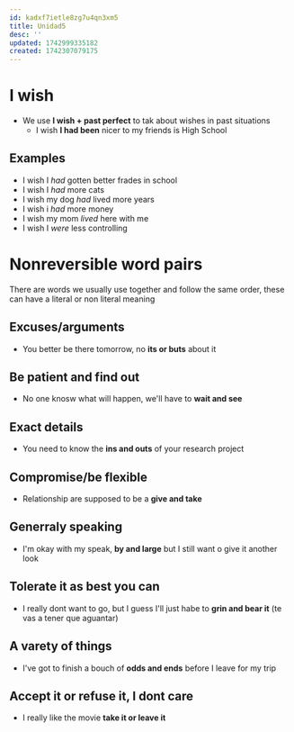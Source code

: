 ```yaml
---
id: kadxf7ietle8zg7u4qn3xm5
title: Unidad5
desc: ''
updated: 1742999335182
created: 1742307079175
---
```

# I wish
- We use **I wish + past perfect** to tak about wishes in past situations
  - I wish **I had been** nicer to my friends is High School
  
## Examples
- I wish I _had_ gotten better frades in school
- I wish I _had_ more cats
- I wish my dog _had_ lived more years
- I wish i _had_ more money
- I wish my mom _lived_ here with me
- I wish I _were_ less controlling

# Nonreversible word pairs
There are words we usually use together and follow the same order, these can have a literal or non literal meaning

## Excuses/arguments
- You better be there tomorrow, no **its or buts** about it

## Be patient and find out
- No one knosw what will happen, we'll have to **wait and see**

## Exact details
- You need to know the **ins and outs** of your research project

## Compromise/be flexible
- Relationship are supposed to be a **give and take**

## Generraly speaking
- I'm okay with my speak, **by and large** but I still want o give it another look

## Tolerate it as best you can
- I really dont want to go, but I guess I'll just habe to **grin and bear it** (te vas a tener que aguantar)

## A varety of things
- I've got to finish a bouch of **odds and ends** before I leave for my trip

## Accept it or refuse it, I dont care
- I really like the movie **take it or leave it**
